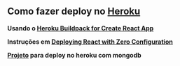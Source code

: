 ## Como fazer deploy no [Heroku](docs/como-fazer-deploy-netlify.md)

**Usando o [Heroku Buildpack for Create React App](https://github.com/mars/create-react-app-buildpack)**

**Instruções em [ Deploying React with Zero Configuration](https://blog.heroku.com/deploying-react-with-zero-configuration)**

**[Projeto](https://github.com/watinha/node-examples/tree/master/express-heroku-mongodb) para deploy no heroku com mongodb**

